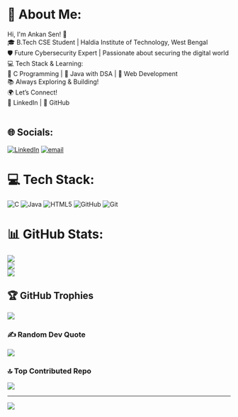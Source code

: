 # 💫 About Me:
Hi, I'm Ankan Sen! 🚀<br>🎓 B.Tech CSE Student | Haldia Institute of Technology, West Bengal<br>🛡️ Future Cybersecurity Expert | Passionate about securing the digital world<br>💻 Tech Stack & Learning:<br>🔹 C Programming | 🔹 Java with DSA | 🔹 Web Development<br>📚 Always Exploring & Building!<br>🌍 Let’s Connect!<br>🔗 LinkedIn | 🔗 GitHub<br><br>


## 🌐 Socials:
[![LinkedIn](https://img.shields.io/badge/LinkedIn-%230077B5.svg?logo=linkedin&logoColor=white)](https://linkedin.com/in/https://www.linkedin.com/in/ankan-sen-2725b9325) [![email](https://img.shields.io/badge/Email-D14836?logo=gmail&logoColor=white)](mailto:ankansen703@gmail.com) 

# 💻 Tech Stack:
![C](https://img.shields.io/badge/c-%2300599C.svg?style=for-the-badge&logo=c&logoColor=white) ![Java](https://img.shields.io/badge/java-%23ED8B00.svg?style=for-the-badge&logo=openjdk&logoColor=white) ![HTML5](https://img.shields.io/badge/html5-%23E34F26.svg?style=for-the-badge&logo=html5&logoColor=white) ![GitHub](https://img.shields.io/badge/github-%23121011.svg?style=for-the-badge&logo=github&logoColor=white) ![Git](https://img.shields.io/badge/git-%23F05033.svg?style=for-the-badge&logo=git&logoColor=white)
# 📊 GitHub Stats:
![](https://github-readme-stats.vercel.app/api?username=AnkanXcoder&theme=dark&hide_border=true&include_all_commits=true&count_private=true)<br/>
![](https://github-readme-streak-stats.herokuapp.com/?user=AnkanXcoder&theme=dark&hide_border=true)<br/>
![](https://github-readme-stats.vercel.app/api/top-langs/?username=AnkanXcoder&theme=dark&hide_border=true&include_all_commits=true&count_private=true&layout=compact)

## 🏆 GitHub Trophies
![](https://github-profile-trophy.vercel.app/?username=AnkanXcoder&theme=radical&no-frame=false&no-bg=true&margin-w=4)

### ✍️ Random Dev Quote
![](https://quotes-github-readme.vercel.app/api?type=horizontal&theme=dark)

### 🔝 Top Contributed Repo
![](https://github-contributor-stats.vercel.app/api?username=AnkanXcoder&limit=5&theme=dark&combine_all_yearly_contributions=true)

---
[![](https://visitcount.itsvg.in/api?id=AnkanXcoder&icon=0&color=1)](https://visitcount.itsvg.in)

<!-- Proudly created with GPRM ( https://gprm.itsvg.in ) -->
